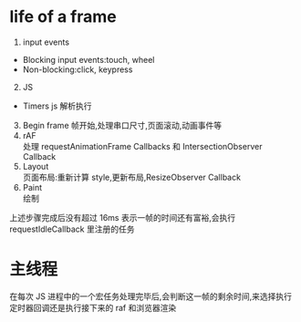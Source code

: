 # life of a frame

1. input events

- Blocking input events:touch, wheel
- Non-blocking:click, keypress

2. JS

- Timers js 解析执行

3. Begin frame
   帧开始,处理串口尺寸,页面滚动,动画事件等
4. rAF  
   处理 requestAnimationFrame Callbacks 和 IntersectionObserver Callback
5. Layout  
   页面布局:重新计算 style,更新布局,ResizeObserver Callback
6. Paint  
   绘制

上述步骤完成后没有超过 16ms 表示一帧的时间还有富裕,会执行 requestIdleCallback 里注册的任务

# 主线程

在每次 JS 进程中的一个宏任务处理完毕后,会判断这一帧的剩余时间,来选择执行定时器回调还是执行接下来的 raf 和浏览器渲染
